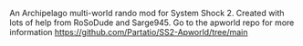 An Archipelago multi-world rando mod for System Shock 2.  Created with lots of help from RoSoDude and Sarge945.  Go to the apworld repo for more information https://github.com/Partatio/SS2-Apworld/tree/main